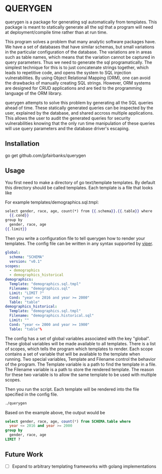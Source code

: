 # QUERYGEN

querygen is a package for generating sql automatically from templates.
This package is meant to statically generate all the sql that a program will
need at deployment/compile time rather than at run time.

This program solves a problem that many analytic software packages have.
We have a set of databases that have similar schemas, but small variations in the
particular configuration of the database. The variations are in areas such as table 
names, which means that the variation cannot be captured in query parameters.
Thus we need to generate the sql programatically. 
The simplest technique for this is to just concatenate strings together, 
which leads to repetitive code, and opens the system to SQL injection vulnerabilities.
By using Object Relational Mapping (ORM), one can avoid the drawbacks of manually creating SQL strings.
However, ORM systems are designed for CRUD applications and are tied to the programming language of the ORM library.

querygen attempts to solve this problem by generating all the SQL queries ahead of time.
These statically generated queries can be inspected by the user, explained by the database, and shared accross multiple 
applications.
This allows the user to audit the generated queries for security vulnerabilities knowing that the only run time manipulation
of these queries will use query parameters and the database driver's escaping.


## Installation

go get github.com/jpfairbanks/querygen

## Usage

You first need to make a directory of go text/template templates.
By default this directory should be called templates.
Each template is a file that looks like 

For example templates/demographics.sql.tmpl:
```mustache
select gender, race, age, count(*) from {{.schema}}.{{.table}} where
  {{.cond}}
group by
  gender, race, age
{{.limit}}
```

Then you write a configuration file to tell querygen how to render your templates.
The config file can be written in any syntax supported by [viper](github.com/spf13/viper).

```yaml
global:
  schema: "SCHEMA"
  version: "v0.1"
scopes:
  - demographics
  - demographics_historical
demographics:
  Template: "demographics.sql.tmpl"
  Filename: "demographics.sql"
  Limit: "LIMIT ?"
  Cond: "year <= 2016 and year >= 2000"
  Table: "table"
demographics_historical:
  Template: "demographics.sql.tmpl"
  Filename: "demographics.historical.sql"
  Limit: ""
  Cond: "year <= 2000 and year >= 1900"
  Table: "table"%
```
The config has a set of global variables associated with the key "global".
These global variables will be made available to all templates.
There is a list of scopes, which tells the program which templates to render.
Each scope contains a set of variable that will be available to the template when running.
Two special variables, Template and Filename control the behavior of the program.
The Template variable is a path to find the template in a file.
The Filename variable is a path to store the rendered template.
The reason for these two variable is to allow the same template to be used with
multiple scopes.


Then you run the script. Each template will be rendered into the file specified in the config file.
```bash
./querygen 
```

Based on the example above, the output would be 

```SQL
select gender, race, age, count(*) from SCHEMA.table where
  year <= 2016 and year >= 2000
group by
  gender, race, age
LIMIT ?
```

## Future Work

- [ ] Expand to arbitrary templating frameworks with golang implementations